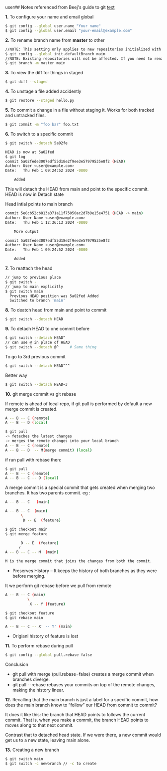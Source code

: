 user## Notes referenced from Beej's guide to git [text](https://beej.us/guide/bggit/)

__1.__ To configure your name and email global
```bash
$ git config --global user.name "Your name"
$ git config --global user.email "your-email@example.com"
```
__2.__ To rename branch name from __master__ to other 
```bash
//NOTE: This setting only applies to new repositories initialized with git init.
$ git config --global init.defaultBranch main
//NOTE: Existing repositories will not be affected. If you need to rename an existing branch from master to main
$ git branch -m master main
```

__3.__ To view the diff for things in staged
```bash
$ git diff --staged
```
__4.__ To unstage a file added accidently
```bash
$ git restore --staged hello.py
```
__5.__ To commit a change in a file without staging it. Works for both tracked and untracked files.
```bash
$ git commit -m "foo bar" foo.txt
```
__6.__ To switch to a specific commit
```bash
$ git switch --detach 5a02fe

HEAD is now at 5a02fed
$ git log
commit 5a02fede3007edf55d18e2f9ee3e57979535e8f2 (HEAD)
Author: User <user@example.com>
Date:   Thu Feb 1 09:24:52 2024 -0800

    Added
```
This will detach the HEAD from main and point
to the specific commit. HEAD is now in Detach state

Head intial points to main branch
```bash
commit 5e8cb52cb813a371a11f75050ac2d7b9e15e4751 (HEAD -> main)
Author: User Name <user@example.com>
Date:   Thu Feb 1 12:36:13 2024 -0800

    More output

commit 5a02fede3007edf55d18e2f9ee3e57979535e8f2
Author: User Name <user@example.com>
Date:   Thu Feb 1 09:24:52 2024 -0800

    Added
```
__7.__ To reattach the head
```bash
// jump to previous place
$ git switch -
// jump to main explicitly
$ git switch main
  Previous HEAD position was 5a02fed Added
  Switched to branch 'main'
```
__8.__ To deatch head from main and point to commit
```bash
$ git switch --detach HEAD
```
__9.__ To detach HEAD to one commit before
```bash
$ git switch --detach HEAD^
// can use @ in place of HEAD
$ git switch --detach @^     # Same thing
```
To go to 3rd previous commit
```bash
$ git switch --detach HEAD^^^
```
Better way
```bash
$ git switch --detach HEAD~3
```
__10.__ git merge commit vs git rebase

If remote is ahead of local repo, if git pull is performed
by default a new merge commit is created.
```bash
A -- B -- C (remote)
A -- B -- D (local)

$ git pull
-> feteches the latest changes
-> merges the remote changes into your local branch
A -- B -- C (remote)
A -- B -- D  -- M(merge commit) (local)
```
if run pull with rebase then:
```bash
$ git pull
A -- B -- C (remote)
A -- B -- C -- D (local)
```

A merge commit is a special commit that gets created
when merging two branches. It has two parents commit.
eg :
```bash
A -- B -- C   (main)

A -- B -- C  (main)
       \
        D -- E  (feature)

$ git checkout main
$ git merge feature

       D -- E  (feature)
      /        
A -- B -- C -- M  (main)

M is the merge commit that joins the changes from both the commit.
```
* Preserves History – It keeps the history of both branches as they were before merging.

It we perform git rebase before we pull from remote
```bash
A -- B -- C (main)
          \
           X -- Y (feature)

$ git checkout feature
$ git rebase main

A -- B -- C -- X' -- Y' (main)
```
* Origianl history of feature is lost

__11.__ To perform rebase during pull
```bash
$ git config --global pull.rebase false
```

Conclusion
* git pull with merge (pull.rebase=false) creates a merge commit when branches diverge.
* git pull --rebase rebases your commits on top of the remote changes, making the history linear.


__12.__ Recalling that the main branch is just a label for a specific commit, how does the main branch know to “follow” our HEAD from commit to commit?

It does it like this: the branch that HEAD points to follows the current commit. That is, when you make a commit, the branch HEAD points to moves along to that next commit.

Contrast that to detached head state. If we were there, a new commit would get us to a new state, leaving main alone.

__13.__ Creating a new branch
```bash
$ git switch main
$ git switch -c newbranch // -c to create
```